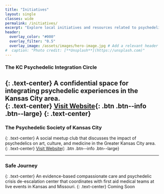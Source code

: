 ```yaml
---
title: "Initiatives"
layout: single
classes: wide
permalink: /initiatives/
excerpt: "Explore local initiatives and resources related to psychedelic integration, community, and care."
header:
  overlay_color: "#000"
  overlay_filter: "0.5"
  overlay_image: /assets/images/hero-image.jpg # Add a relevant header image
#  caption: "Photo credit: [**Unsplash**](https://unsplash.com)"
---
```


### The KC Psychedelic Integration Circle
{: .text-center}
A confidential space for integrating psychedelic experiences in the Kansas City area.  
{: .text-center}
[Visit Website](https://kc-psychedelic.com){: .btn .btn--info .btn--large}
{: .text-center}
---

### The Psychedelic Society of Kansas City
{: .text-center}
A social meetup club that discusses the impact of psychedelics on art, culture, and medicine in the Greater Kansas City area.  
{: .text-center}
[Visit Website](https://psychedelickc.org){: .btn .btn--info .btn--large}

---
### Safe Journey
{: .text-center}
An evidence-based compassionate care and psychedelic crisis de-escalation center that coordinates with first aid medical teams at live events in Kansas and Missouri.
{: .text-center}
<span class="btn btn--disabled btn--large">Coming Soon</span>
